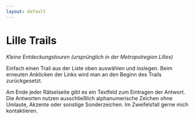 ```yaml
---
layout: default
---
```


# Lille Trails

_Kleine Entdeckungstouren (ursprünglich in der Metropolregion Lilles)_

Einfach einen Trail aus der Liste oben auswählen und loslegen. Beim erneuten Anklicken der Links wird man an den Beginn
des Trails zurückgesetzt.

Am Ende jeder Rätselseite gibt es ein Textfeld zum Eintragen der Antwort. Die Antworten nutzen ausschließlich
alphanumerische Zeichen ohne Umlaute, Akzente oder sonstige Sonderzeichen. Im Zweifelsfall gerne mich kontaktieren.
